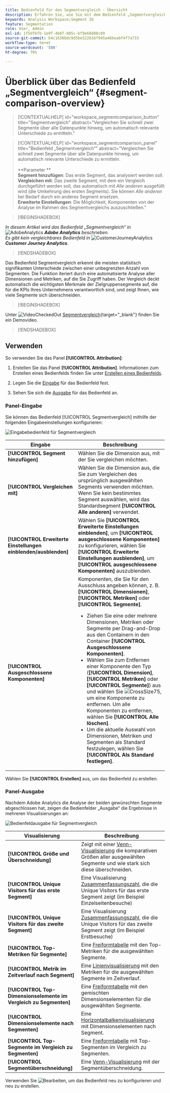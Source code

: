 ```yaml
---
title: Bedienfeld für den Segmentvergleich - Übersicht
description: Erfahren Sie, wie Sie mit dem Bedienfeld „Segmentvergleich“ Segmente in Analysis Workspace vergleichen können.
keywords: Analysis Workspace;Segment IQ
feature: Segmentation
role: User, Admin
exl-id: 1f5df6fb-1e9f-4b8f-885c-bf9e68d88c89
source-git-commit: b4c1636bdc9d5be522b16f945a46beabf4f7a733
workflow-type: tm+mt
source-wordcount: '588'
ht-degree: 76%

---
```


# Überblick über das Bedienfeld „Segmentvergleich“ {#segment-comparison-overview}

<!-- markdownlint-disable MD034 -->

>[!CONTEXTUALHELP]
>id="workspace_segmentcomparison_button"
>title="Segmentvergleich"
>abstract="Vergleichen Sie schnell zwei Segmente über alle Datenpunkte hinweg, um automatisch relevante Unterschiede zu ermitteln."

<!-- markdownlint-enable MD034 -->

<!-- markdownlint-disable MD034 -->

>[!CONTEXTUALHELP]
>id="workspace_segmentcomparison_panel"
>title="Bedienfeld „Segmentvergleich“"
>abstract="Vergleichen Sie schnell zwei Segmente über alle Datenpunkte hinweg, um automatisch relevante Unterschiede zu ermitteln.<br/><br/>**Parameter **<br/>**Segment hinzufügen**: Das erste Segment, das analysiert werden soll.<br/>**Vergleichen mit**: Das zweite Segment, mit dem ein Vergleich durchgeführt werden soll, das automatisch mit *Alle anderen* ausgefüllt wird (die Umkehrung des ersten Segments). Sie können *Alle anderen* bei Bedarf durch ein anderes Segment ersetzen.<br/>**Erweiterte Einstellungen**: Die Möglichkeit, Komponenten von der Analyse im Rahmen des Segmentvergleichs auszuschließen."
<!-- markdownlint-enable MD034 -->

>[!BEGINSHADEBOX]

_In diesem Artikel wird das Bedienfeld „Segmentvergleich“ in_ ![AdobeAnalytics](/help/assets/icons/AdobeAnalytics.svg) _**Adobe Analytics** beschrieben._<br/>_Es gibt kein vergleichbares Bedienfeld in_ ![CustomerJourneyAnalytics](/help/assets/icons/CustomerJourneyAnalytics.svg) _**Customer Journey Analytics**._

>[!ENDSHADEBOX]

Das Bedienfeld Segmentvergleich erkennt die meisten statistisch signifikanten Unterschiede zwischen einer unbegrenzten Anzahl von Segmenten. Die Funktion iteriert durch eine automatisierte Analyse aller Dimensionen und Metriken, auf die Sie Zugriff haben. Der Vergleich deckt automatisch die wichtigsten Merkmale der Zielgruppensegmente auf, die für die KPIs Ihres Unternehmens verantwortlich sind, und zeigt Ihnen, wie viele Segmente sich überschneiden.


>[!BEGINSHADEBOX]

Unter ![VideoCheckedOut](/help/assets/icons/VideoCheckedOut.svg) [Segmentvergleich](https://video.tv.adobe.com/v/23976?quality=12&learn=on){target="_blank"} finden Sie ein Demovideo.

>[!ENDSHADEBOX]



## Verwenden

So verwenden Sie das Panel **[!UICONTROL Attribution]**:

1. Erstellen Sie das Panel **[!UICONTROL Attribution]**. Informationen zum Erstellen eines Bedienfelds finden Sie unter [Erstellen eines Bedienfelds](../panels.md#create-a-panel).

1. Legen Sie die [Eingabe](#panel-input) für das Bedienfeld fest.

1. Sehen Sie sich die [Ausgabe](#panel-output) für das Bedienfeld an.



### Panel-Eingabe

Sie können das Bedienfeld [!UICONTROL Segmentvergleich] mithilfe der folgenden Eingabeeinstellungen konfigurieren:

![Eingabebedienfeld für Segmentvergleich](assets/segment-comparison-input.png)

| Eingabe | Beschreibung |
| --- | --- |
| **[!UICONTROL Segment hinzufügen]** | Wählen Sie die Dimension aus, mit der Sie vergleichen möchten. |
| **[!UICONTROL Vergleichen mit]** | Wählen Sie die Dimension aus, die Sie zum Vergleichen des ursprünglich ausgewählten Segments verwenden möchten. Wenn Sie kein bestimmtes Segment auswählen, wird das Standardsegment **[!UICONTROL Alle anderen]** verwendet. |
| **[!UICONTROL Erweiterte Einstellungen einblenden/ausblenden]** | Wählen Sie **[!UICONTROL Erweiterte Einstellungen einblenden]**, um **[!UICONTROL ausgeschlossene Komponenten]** zu konfigurieren, wählen Sie **[!UICONTROL Erweiterte Einstellungen ausblenden]**, um **[!UICONTROL ausgeschlossene Komponenten]** auszublenden. |
| **[!UICONTROL Ausgeschlossene Komponenten]** | Komponenten, die Sie für den Ausschluss angeben können, z. B. **[!UICONTROL Dimensionen]**, **[!UICONTROL Metriken]** oder **[!UICONTROL Segmente]**.<br><ul><li>Ziehen Sie eine oder mehrere Dimensionen, Metriken oder Segmente per Drag-and-Drop aus den Containern in den Container **[!UICONTROL Ausgeschlossene Komponenten]**.</li><li>Wählen Sie zum Entfernen einer Komponente den Typ (**[!UICONTROL Dimension]**, **[!UICONTROL Metriken]** oder **[!UICONTROL Segmente]**) aus und wählen Sie ![CrossSize75](/help/assets/icons/CrossSize75.svg), um eine Komponente zu entfernen. Um alle Komponenten zu entfernen, wählen Sie **[!UICONTROL Alle löschen]**.</li><li>Um die aktuelle Auswahl von Dimensionen, Metriken und Segmenten als Standard festzulegen, wählen Sie **[!UICONTROL Als Standard festlegen]**.</li></ul> |

Wählen Sie **[!UICONTROL Erstellen]** aus, um das Bedienfeld zu erstellen.

### Panel-Ausgabe

Nachdem Adobe Analytics die Analyse der beiden gewünschten Segmente abgeschlossen hat, zeigen die Bedienfelder „Ausgabe“ die Ergebnisse in mehreren Visualisierungen an:

![Bedienfeldausgabe für Segmentvergleich](assets/segment-comparison-output.png)

| Visualisierung | Beschreibung |
|---|---|
| **[!UICONTROL Größe und Überschneidung]** | Zeigt mit einer [Venn-Visualisierung](/help/analyze/analysis-workspace/visualizations/venn.md) die komparativen Größen aller ausgewählten Segmente und wie stark sich diese überschneiden.  |
| **[!UICONTROL Unique Visitors für das erste Segment]** | Eine Visualisierung [Zusammenfassungszahl](/help/analyze/analysis-workspace/visualizations/summary-number-change.md), die die Unique Visitors für das erste Segment zeigt (im Beispiel Einzelseitenbesuche) |
| **[!UICONTROL Unique Visitors für das zweite Segment]** | Eine Visualisierung [Zusammenfassungszahl](/help/analyze/analysis-workspace/visualizations/summary-number-change.md), die die Unique Visitors für das zweite Segment zeigt (im Beispiel Erstbesuche) |
| **[!UICONTROL Top-Metriken für Segmente]** | Eine [Freiformtabelle](/help/analyze/analysis-workspace/visualizations/freeform-table/freeform-table.md) mit den Top-Metriken für die ausgewählten Segmente. |
| **[!UICONTROL Metrik im Zeitverlauf nach Segment]** | Eine [Linienvisualisierung](/help/analyze/analysis-workspace/visualizations/line.md) mit den Metriken für die ausgewählten Segmente im Zeitverlauf. |
| **[!UICONTROL Top-Dimensionselemente im Vergleich zu Segmenten]** | Eine [Freiformtabelle](/help/analyze/analysis-workspace/visualizations/freeform-table/freeform-table.md) mit den gemischten Dimensionselementen für die ausgewählten Segmente. |
| **[!UICONTROL Dimensionselemente nach Segmenten]** | Eine [Horizontalbalkenvisualisierung](/help/analyze/analysis-workspace/visualizations/horizontal-bar.md) mit Dimensionselementen nach Segment. |
| **[!UICONTROL Top-Segmente im Vergleich zu Segmenten]** | Eine [Freiformtabelle](/help/analyze/analysis-workspace/visualizations/freeform-table/freeform-table.md) mit Top-Segmenten im Vergleich zu Segmenten. |
| **[!UICONTROL Segmentüberschneidung]** | Eine [Venn-Visualisierung](/help/analyze/analysis-workspace/visualizations/venn.md) mit der Segmentüberschneidung. |

Verwenden Sie ![Bearbeiten](/help/assets/icons/Edit.svg), um das Bedienfeld neu zu konfigurieren und neu zu erstellen.


<!--
#### Size and overlap

Illustrates the comparative sizes of each selected segment and how much they overlap with each other using a venn diagram. You can hover over the visual to see how many visitors were in each overlapping or non-overlapping section. You can also right click on the overlap to create a brand new segment for further analysis. If the two segments are mutually exclusive, no overlap is shown between the two circles (typically seen with segments using a hit container).

![Size and overlap](assets/size-overlap.png)

#### Population summaries

To the right of the Size and Overlap visualization, the total unique visitor count in each segment and overlap is shown.

![Population summaries](assets/population_summaries.png)

#### Top metrics

Displays the most statistically significant metrics between the two segments. Each row in this table represents a differentiating metric, ranked by how different it is between each segment. A difference score of 1 means it is statistically significant, while a difference score of 0 means there is no statistical significance.

This visualization is similar to freeform tables in Analysis Workspace. If deeper analysis on a specific metric is desired, hover over a line item and click 'Create visual'. A new table is created to analyze that specific metric. If a metric is irrelevant to your analysis, hover over the line item and click the 'X' to remove it.

>[!NOTE]
>
>Metrics added to this table after the segment comparison has finished do not receive a Difference Score.

![Top metrics](assets/top-metrics.png)

#### Metric over time by segment

To the right of the metrics table is a linked visualization. You can click a line item in the table on the left, and this visualization updates to show that metric trended over time.

![Top metrics line](assets/linked-viz.png)

#### Top dimensions

Shows the most statistically significant dimension items across all of your dimensions. Each row shows the percentage of each segment exhibiting this dimension item. For example, this table might reveal that 100% of visitors in 'Segment A' had the dimension item 'Browser Type: Google', whereas only 19.6% of 'Segment B' had this dimension item. A difference score of 1 means it is statistically significant, while a difference score of 0 means there is no statistical significance.

This visualization is similar to freeform tables in Analysis Workspace. If deeper analysis on a specific dimension item is desired, hover over a line item and click 'Create visual'. A new table is created to analyze that specific dimension item. If a dimension item is irrelevant to your analysis, hover over the line item and click the 'X' to remove it.

>[!NOTE]
>
>Dimension items added to this table after the segment comparison has finished do not receive a Difference Score.

![Top dimensions](assets/top-dimension-item1.png)

#### Dimension items by segment

To the right of the dimensions table is a linked bar chart visualization. It shows all displayed dimension items in a bar chart. Clicking a line item in the table on the left updates the visualization on the right.

![Top dimensions bar chart](assets/top-dimension-item.png)

#### Top segments

Shows which other segments (other than the two segments selected for comparison) have statistically significant overlap. For example, this table can show that a third segment, 'Repeat Visitors', overlaps highly with 'Segment A' but does not overlap with 'Segment B'. A difference score of 1 means it is statistically significant, while a difference score of 0 means there is no statistical significance.

This visualization is similar to freeform tables in Analysis Workspace. If deeper analysis on a specific segment is desired, hover over a line item and click 'Create visual'. A new table is created to analyze that specific segment. If a segment is irrelevant to your analysis, hover over the line item and click the 'X' to remove it.

>[!NOTE]
>
>Segments added to this table after the segment comparison has finished do not receive a Difference Score.

![Top segments](assets/top-segments.png)

#### Segment overlap

To the right of the segments table is a linked venn diagram visualization. It shows the most statistically significant segment applied to your compared segments. For example, 'Segment A' + 'Statistically significant segment' vs. 'Segment B' + 'Statistically significant segment'. Clicking a segment line item in the table on the left updates the venn diagram on the right.

![Top segments venn diagram](assets/segment-overlap.png)

-->
